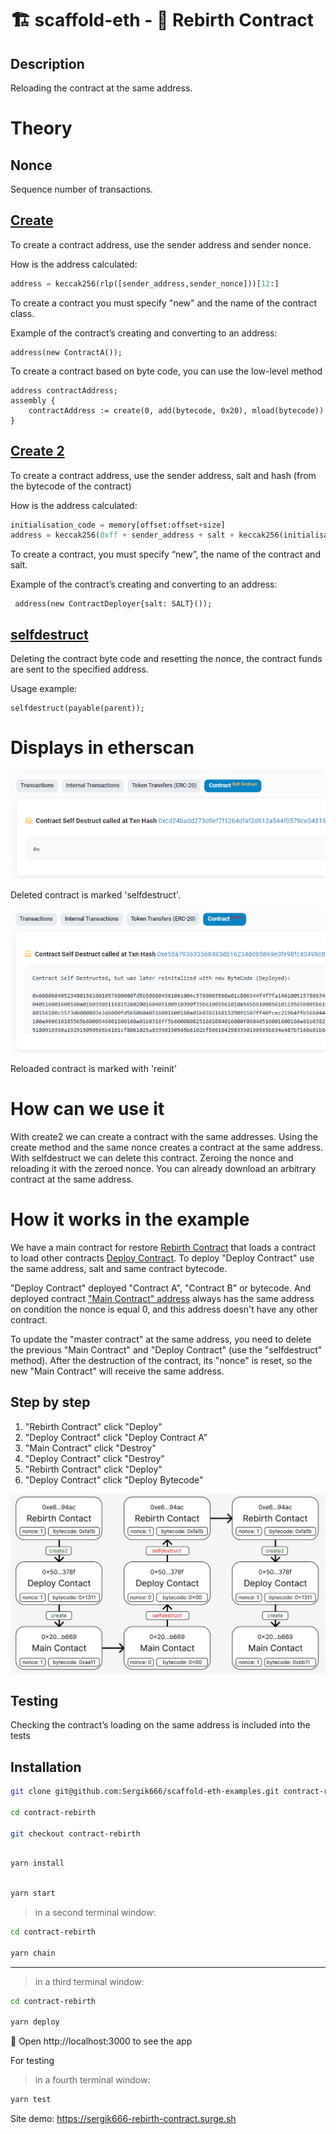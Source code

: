 # 🏗 scaffold-eth - 🔵 Rebirth Contract

## Description

Reloading the contract at the same address.

# Theory

## Nonce

Sequence number of transactions.

## [Create](https://www.evm.codes/#f0?fork=shanghai)
 
To create a contract address, use the sender address and sender nonce.

How is the address calculated:

```python
address = keccak256(rlp([sender_address,sender_nonce]))[12:]
```

To create a contract you must specify "new" and the name of the contract class.

Example of the contract’s creating and converting to an address:

```solidity
address(new ContractA());
```

To create a contract based on byte code, you can use the low-level method

```solidity
address contractAddress;
assembly {
    contractAddress := create(0, add(bytecode, 0x20), mload(bytecode))
}
```

## [Create 2](https://www.evm.codes/#f5?fork=shanghai)

To create a contract address, use the sender address, salt and hash (from the bytecode of the contract)

How is the address calculated:

```python
initialisation_code = memory[offset:offset+size]
address = keccak256(0xff + sender_address + salt + keccak256(initialisation_code))[12:]
```

To create a contract, you must specify “new”, the name of the contract and salt.

Example of the contract’s creating and converting to an address:


```solidity
 address(new ContractDeployer{salt: SALT}());
```

## [selfdestruct](https://www.evm.codes/#ff?fork=shanghai)

Deleting the contract byte code and resetting the nonce, the contract funds are sent to the specified address.

Usage example:

```solidity
selfdestruct(payable(parent));
```

# Displays in etherscan

![selfdestruct](./packages/react-app/src/images/selfdestruct.png)

Deleted contract is marked 'selfdestruct'.

![reinit](./packages/react-app/src/images/reinit.png)

Reloaded contract is marked with 'reinit'

# How can we use it

With create2 we can create a contract with the same addresses. Using the create method and the same nonce creates a contract at the same address. With selfdestruct we can delete this contract. Zeroing the nonce and reloading it with the zeroed nonce. You can already download an arbitrary contract at the same address.

# How it works in the example

We have a main contract for restore [Rebirth Contract](https://sepolia.etherscan.io/address/0xE690D00A1ae04B2aa0a2B903980360D4981b94ac) that loads a contract to load other contracts [Deploy Contract](https://sepolia.etherscan.io/address/0x50C56Ec20478fE29b069B7223005de97bFD0378f).
To deploy "Deploy Contract" use the same address, salt and same contract bytecode.

"Deploy Contract" deployed "Contract A", "Contract B" or bytecode. And deployed contract ["Main Contract" address](https://sepolia.etherscan.io/address/0x20D50924B373978162DF1AFc079f0c9A62Fcb669) always has the same address on condition the nonce is equal 0, and this address doesn't have any other contract.

To update the "master contract" at the same address, you need to delete the previous "Main Contract" and "Deploy Contract" (use the "selfdestruct" method).
After the destruction of the contract, its "nonce" is reset, so the new "Main Contract" will receive the same address.

## Step by step

1. "Rebirth Contract" click "Deploy"
2. "Deploy Contract" click "Deploy Contract A"
3. "Main Contract" click "Destroy"
4. "Deploy Contract" click "Destroy"
5. "Rebirth Contract" click "Deploy"
6. "Deploy Contract" click "Deploy Bytecode"

![Step by step](./packages/react-app/src/images/stepbystep.png)

## Testing

Checking the contract’s loading on the same address is included into the tests

## Installation

```bash
git clone git@github.com:Sergik666/scaffold-eth-examples.git contract-rebirth

cd contract-rebirth

git checkout contract-rebirth
```

```bash

yarn install

```

```bash

yarn start

```

> in a second terminal window:

```bash
cd contract-rebirth

yarn chain

```

---

> in a third terminal window:


```bash
cd contract-rebirth

yarn deploy

```

📱 Open http://localhost:3000 to see the app


For testing

> in a fourth terminal window:
```bash
yarn test
```

Site demo:
https://sergik666-rebirth-contract.surge.sh
